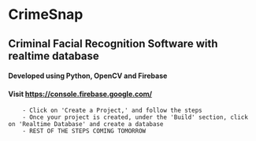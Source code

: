 # CrimeSnap
## Criminal Facial Recognition Software with realtime database 

#### Developed using Python, OpenCV and Firebase

#### Visit https://console.firebase.google.com/
        - Click on 'Create a Project,' and follow the steps
        - Once your project is created, under the 'Build' section, click on 'Realtime Database' and create a database
        - REST OF THE STEPS COMING TOMORROW
